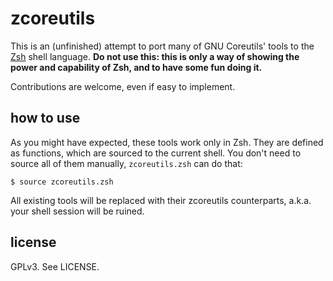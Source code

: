 # zcoreutils

This is an (unfinished) attempt to port many of GNU Coreutils' tools to the [Zsh](https://zsh.sourceforge.io/) shell language. __Do not use this: this is only a way of showing the power and capability of Zsh, and to have some fun doing it.__

Contributions are welcome, even if easy to implement.

## how to use

As you might have expected, these tools work only in Zsh. They are defined as functions, which are sourced to the current shell. You don't need to source all of them manually, `zcoreutils.zsh` can do that:

```
$ source zcoreutils.zsh
```

All existing tools will be replaced with their zcoreutils counterparts, a.k.a. your shell session will be ruined.

## license

GPLv3. See LICENSE.
